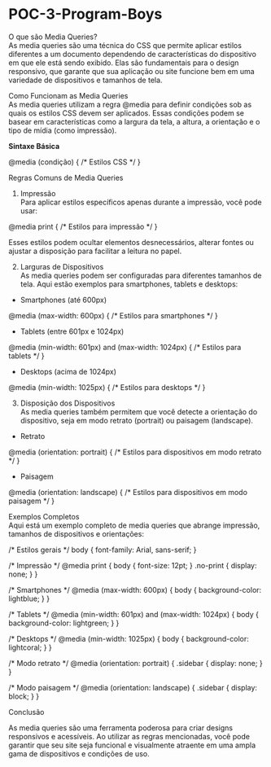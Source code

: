 # POC-3-Program-Boys
O que são Media Queries? <br>
As media queries são uma técnica do CSS que permite aplicar estilos diferentes a um documento dependendo de características do dispositivo em que ele está sendo exibido. Elas são fundamentais para o design responsivo, que garante que sua aplicação ou site funcione bem em uma variedade de dispositivos e tamanhos de tela.

Como Funcionam as Media Queries <br>
As media queries utilizam a regra @media para definir condições sob as quais os estilos CSS devem ser aplicados. Essas condições podem se basear em características como a largura da tela, a altura, a orientação e o tipo de mídia (como impressão).

<strong>Sintaxe Básica</strong>

@media (condição) {
    /* Estilos CSS */
}

Regras Comuns de Media Queries

1. Impressão <br>
Para aplicar estilos específicos apenas durante a impressão, você pode usar:

@media print {
    /* Estilos para impressão */
}

Esses estilos podem ocultar elementos desnecessários, alterar fontes ou ajustar a disposição para facilitar a leitura no papel.

2. Larguras de Dispositivos<br>
As media queries podem ser configuradas para diferentes tamanhos de tela. Aqui estão exemplos para smartphones, tablets e desktops:

- Smartphones (até 600px)

@media (max-width: 600px) {
    /* Estilos para smartphones */
}

- Tablets (entre 601px e 1024px)

@media (min-width: 601px) and (max-width: 1024px) {
    /* Estilos para tablets */
}

- Desktops (acima de 1024px)

@media (min-width: 1025px) {
    /* Estilos para desktops */
}

3. Disposição dos Dispositivos<br>
As media queries também permitem que você detecte a orientação do dispositivo, seja em modo retrato (portrait) ou paisagem (landscape).

- Retrato

@media (orientation: portrait) {
    /* Estilos para dispositivos em modo retrato */
}

- Paisagem

@media (orientation: landscape) {
    /* Estilos para dispositivos em modo paisagem */
}

Exemplos Completos <br>
Aqui está um exemplo completo de media queries que abrange impressão, tamanhos de dispositivos e orientações:

/* Estilos gerais */
body {
    font-family: Arial, sans-serif;
}

/* Impressão */
@media print {
    body {
        font-size: 12pt;
    }
    .no-print {
        display: none;
    }
}

/* Smartphones */
@media (max-width: 600px) {
    body {
        background-color: lightblue;
    }
}

/* Tablets */
@media (min-width: 601px) and (max-width: 1024px) {
    body {
        background-color: lightgreen;
    }
}

/* Desktops */
@media (min-width: 1025px) {
    body {
        background-color: lightcoral;
    }
}

/* Modo retrato */
@media (orientation: portrait) {
    .sidebar {
        display: none;
    }
}

/* Modo paisagem */
@media (orientation: landscape) {
    .sidebar {
        display: block;
    }
}

Conclusão

As media queries são uma ferramenta poderosa para criar designs responsivos e acessíveis. Ao utilizar as regras mencionadas, você pode garantir que seu site seja funcional e visualmente atraente em uma ampla gama de dispositivos e condições de uso.
